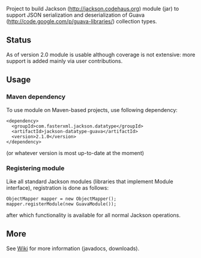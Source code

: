 Project to build Jackson (http://jackson.codehaus.org) module (jar)
to support JSON serialization and deserialization of
Guava (http://code.google.com/p/guava-libraries/) collection types.

## Status

As of version 2.0 module is usable although coverage is not extensive:
more support is added mainly via user contributions.

## Usage

### Maven dependency

To use module on Maven-based projects, use following dependency:

    <dependency>
      <groupId>com.fasterxml.jackson.datatype</groupId>
      <artifactId>jackson-datatype-guava</artifactId>
      <version>2.1.0</version>
    </dependency>    

(or whatever version is most up-to-date at the moment)

### Registering module

Like all standard Jackson modules (libraries that implement Module interface), registration is done as follows:

    ObjectMapper mapper = new ObjectMapper();
    mapper.registerModule(new GuavaModule());

after which functionality is available for all normal Jackson operations.

## More

See [Wiki](jackson-dataformat-yaml/wiki) for more information (javadocs, downloads).

